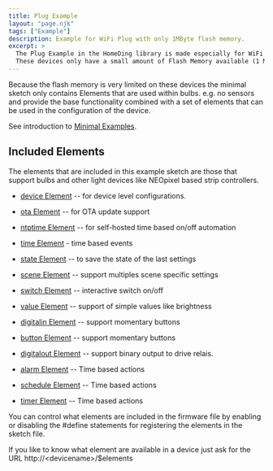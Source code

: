 ```yaml
---
title: Plug Example
layout: "page.njk"
tags: ["Example"]
description: Example for WiFi Plug with only 1MByte flash memory.
excerpt: >
  The Plug Example in the HomeDing library is made especially for WiFi Plug with the ESP8266 processor inside.
  These devices only have a small amount of Flash Memory available (1 MByte) for program and web UI storage.
---
```


Because the flash memory is very limited on these devices the minimal sketch only contains
Elements that are used within bulbs. e.g. no sensors and provide the base functionality combined
with a set of elements that can be used in the configuration of the device.

See introduction to [Minimal Examples](/examples/minimal.md).

## Included Elements

The elements that are included in this example sketch are those that support bulbs and other
light devices like NEOpixel based strip controllers.

* [device Element](/elements/device.md) -- for device level configurations.
* [ota Element](/elements/ota.md) -- for OTA update support
* [ntptime Element](/elements/ntptime.md) -- for self-hosted time based on/off automation
* [time Element](/elements/time.md) - time based events
* [state Element](/elements/state.md) -- to save the state of the last settings

* [scene Element](/elements/scene.md) -- support multiples scene specific settings
* [switch Element](/elements/switch.md) -- interactive switch on/off
* [value Element](/elements/value.md) -- support of simple values like brightness

* [digitalin Element](/elements/digitalin.md) -- support momentary buttons
* [button Element](/elements/button.md) -- support momentary buttons
* [digitalout Element](/elements/digitalout.md) -- support binary output to drive relais.

* [alarm Element](/elements/alarm.md) -- Time based actions
* [schedule Element](/elements/schedule.md) -- Time based actions
* [timer Element](/elements/timer.md) -- Time based actions

You can control what elements are included in the firmware file by enabling or disabling the
#define statements for registering the elements in the sketch file.

If you like to know what element are available in a device just ask for the URL http://\<devicename\>/$elements
